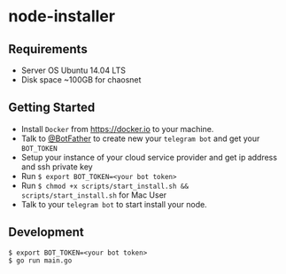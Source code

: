 # node-installer

## Requirements

- Server OS Ubuntu 14.04 LTS
- Disk space ~100GB for chaosnet
 
## Getting Started
- Install `Docker` from https://docker.io to your machine.
- Talk to [@BotFather](https://t.me/BotFather) to create new your `telegram bot` and get your `BOT_TOKEN`
- Setup your instance of your cloud service provider and get ip address and ssh private key
- Run `$ export BOT_TOKEN=<your bot token>`
- Run `$ chmod +x scripts/start_install.sh && scripts/start_install.sh` for Mac User
- Talk to your `telegram bot` to start install your node.

## Development 
```
$ export BOT_TOKEN=<your bot token>
$ go run main.go
```